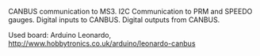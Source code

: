 CANBUS communication to MS3.
I2C Communication to PRM and SPEEDO gauges.
Digital inputs to CANBUS.
Digital outputs from CANBUS.

Used board: Arduino Leonardo, http://www.hobbytronics.co.uk/arduino/leonardo-canbus
